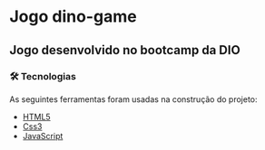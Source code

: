 # Jogo dino-game

## Jogo desenvolvido no bootcamp da DIO

### 🛠 Tecnologias

As seguintes ferramentas foram usadas na construção do projeto:

- [HTML5](https://pt.wikipedia.org/wiki/HTML5)
- [Css3](https://www.w3schools.com/css/)
- [JavaScript](https://developer.mozilla.org/pt-BR/docs/Web/JavaScript)
